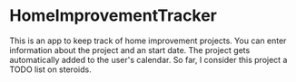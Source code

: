 HomeImprovementTracker
======================
This is an app to keep track of home improvement projects.  You can enter information about the project and an start date.  The project gets automatically added to the user's calendar.
So far, I consider this project a TODO list on steroids.
